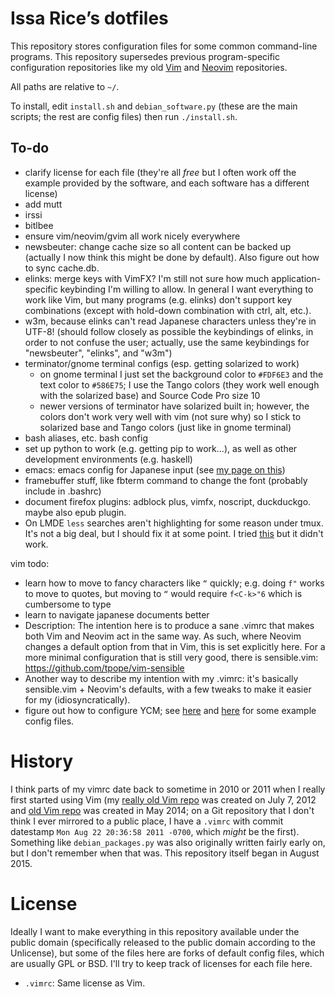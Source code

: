 # Issa Rice’s dotfiles

This repository stores configuration files for some common command-line
programs. This repository supersedes previous program-specific
configuration repositories like my old [Vim][vim-repo] and
[Neovim][neovim-repo] repositories.

All paths are relative to `~/`.

To install, edit `install.sh` and `debian_software.py` (these are the main scripts; the rest are config files) then run `./install.sh`.

## To-do

- clarify license for each file (they're all *free* but I often work off
  the example provided by the software, and each software has a
  different license)
- add mutt
- irssi
- bitlbee
- ensure vim/neovim/gvim all work nicely everywhere
- newsbeuter: change cache size so all content can be backed up
  (actually I now think this might be done by default). Also figure out
  how to sync cache.db.
- elinks: merge keys with VimFX? I'm still not sure how much
  application-specific keybinding I'm willing to allow. In general I
  want everything to work like Vim, but many programs (e.g. elinks)
  don't support key combinations (except with hold-down combination with
  ctrl, alt, etc.).
- w3m, because elinks can't read Japanese characters unless they're in
  UTF-8! (should follow closely as possible the keybindings of elinks,
  in order to not confuse the user; actually, use the same keybindings
  for "newsbeuter", "elinks", and "w3m")
- terminator/gnome terminal configs (esp. getting solarized to work)
    - on gnome terminal I just set the background color to `#FDF6E3` and
      the text color to `#586E75`; I use the Tango colors (they work
      well enough with the solarized base) and Source Code Pro size 10
    - newer versions of terminator have solarized built in; however, the
      colors don't work very well with vim (not sure why) so I stick to
      solarized base and Tango colors (just like in gnome terminal)
- bash aliases, etc. bash config
- set up python to work (e.g. getting pip to work...), as well as other development environments (e.g. haskell)
- emacs: emacs config for Japanese input (see [my page on
  this](http://issarice.com/japanese-input-on-the-command-line-framebuffer))
- framebuffer stuff, like fbterm command to change the font (probably
  include in .bashrc)
- document firefox plugins: adblock plus, vimfx, noscript, duckduckgo.
  maybe also epub plugin.
- On LMDE `less` searches aren't highlighting for some reason under
  tmux. It's not a big deal, but I should fix it at some point. I tried
  [this](http://stackoverflow.com/questions/10535432/tmux-man-page-search-highlighting/10563271#10563271)
  but it didn't work.

vim todo:

- learn how to move to fancy characters like `“` quickly; e.g. doing `f"` works to move to quotes, but moving to `“` would require `f<C-k>"6` which is cumbersome to type
- learn to navigate japanese documents better
- Description: The intention here is to produce a sane .vimrc that makes
  both Vim and Neovim act in the same way. As such, where Neovim changes
  a default option from that in Vim, this is set explicitly here. For a
  more minimal configuration that is still very good, there is
  sensible.vim: <https://github.com/tpope/vim-sensible>
- Another way to describe my intention with my .vimrc: it's basically
  sensible.vim + Neovim's defaults, with a few tweaks to make it easier
  for my (idiosyncratically).
- figure out how to configure YCM; see [here](https://www.reddit.com/r/vim/comments/2ez19c/an_allaround_solution_for_ycms_ycm_extra_confpy/) and [here](https://github.com/vheon/dotvim/blob/5321347027c21e4c22dc6fcea4cc315052ed25f1/ycm.py) for some example config files.

# History

I think parts of my vimrc date back to sometime in 2010 or 2011 when I really
first started using Vim (my [really old Vim repo][vim_old] was created on July
7, 2012 and  [old Vim repo][vim-repo] was created in May 2014; on a Git
repository that I don't think I ever mirrored to a public place, I have a
`.vimrc` with commit datestamp `Mon Aug 22 20:36:58 2011 -0700`, which *might*
be the first).
Something like `debian_packages.py` was also originally written fairly early
on, but I don't remember when that was.
This repository itself began in August 2015.

# License

Ideally I want to make everything in this repository available under the
public domain (specifically released to the public domain according to
the Unlicense), but some of the files here are forks of default config
files, which are usually GPL or BSD.
I'll try to keep track of licenses for each file here.

- `.vimrc`: Same license as Vim.

[vim-repo]: https://github.com/riceissa/vim
[neovim-repo]: https://github.com/riceissa/neovim
[vim_old]: https://github.com/riceissa/vim-old

